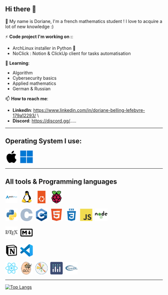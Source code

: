 ## Hi there 👋 ##

🔭 My name is Doriane, I'm a french mathematics student ! I love to acquire a lot of new knowledge :)


⚡ **Code project I'm working on :**:
  - ArchLinux installer in Python 🐍
  - NoClick : Notion & ClickUp client for tasks automatisation

🌱 **Learning**:
  - Algorithm
  - Cybersecurity basics
  - Applied mathematics
  - German & Russian

📫 **How to reach me**:

- **LinkedIn**: https://www.linkedin.com/in/doriane-belling-lefebvre-179a12293/ \
- **Discord**: https://discord.gg/.....


--------------------------------------------------------------------------------------------------------------

<div>
  <h2>
    Operating System I use:
  </h2>
  <img src="https://github.com/devicons/devicon/blob/master/icons/apple/apple-original.svg" title="macos" alt="mac" width="40" height="40"/>&nbsp;
  <img src="https://github.com/devicons/devicon/blob/master/icons/windows11/windows11-original.svg" title="windows" alt="wind" width="40" height="40"/>&nbsp;
</div>

--------------------------------------------------------------------------------------------------------------
<div>
  <h2>All tools & Programming languages</h2>


<img src="https://github.com/devicons/devicon/blob/master/icons/archlinux/archlinux-original-wordmark.svg" title="archlinux" width="40" height="40"/>&nbsp;
<img src="https://github.com/devicons/devicon/blob/master/icons/linux/linux-original.svg" title="linux" alt="linux" width="40" height="40"/>&nbsp;
<img src="https://github.com/devicons/devicon/blob/master/icons/ubuntu/ubuntu-original.svg" title="ubuntu" alt="ubuntu" width="40" height="40"/>&nbsp;
<img src="https://github.com/devicons/devicon/blob/master/icons/raspberrypi/raspberrypi-original.svg" title="pi" alt="pi" width="40" height="40"/>&nbsp;


<img src="https://github.com/devicons/devicon/blob/master/icons/python/python-original.svg" title="python" alt="C" width="40" height="40"/>&nbsp;
<img src="https://github.com/devicons/devicon/blob/master/icons/c/c-original.svg" title="C" alt="C" width="40" height="40"/>&nbsp;
<img src="https://github.com/devicons/devicon/blob/master/icons/cplusplus/cplusplus-original.svg" title="cplusplus" alt="cplusplus" width="40" height="40"/>&nbsp;
<img src="https://github.com/devicons/devicon/blob/master/icons/html5/html5-original.svg" title="HTML5" alt="HTML" width="40" height="40"/>&nbsp;
<img src="https://github.com/devicons/devicon/blob/master/icons/css3/css3-plain-wordmark.svg"  title="CSS3" alt="CSS" width="40" height="40"/>&nbsp;
<img src="https://github.com/devicons/devicon/blob/master/icons/javascript/javascript-original.svg" title="JavaScript" alt="JavaScript" width="40" height="40"/>&nbsp;
<img src="https://github.com/devicons/devicon/blob/master/icons/nodejs/nodejs-original-wordmark.svg" title="nodejs" alt="nodejs" width="40" height="40"/>&nbsp;


<img src="https://github.com/devicons/devicon/blob/master/icons/latex/latex-original.svg" title="latex" alt="latex" width="40" height="40"/>&nbsp;
<img src="https://github.com/devicons/devicon/blob/master/icons/markdown/markdown-original.svg" title="markdown" alt="markdown" width="40" height="40"/>&nbsp;

<img src="https://github.com/devicons/devicon/blob/master/icons/notion/notion-original.svg" title="notion" alt="notion" width="40" height="40"/>&nbsp;
<img src="https://github.com/devicons/devicon/blob/master/icons/vscode/vscode-original.svg" title="vs" alt="vs" width="40" height="40"/>&nbsp;


<img src="https://github.com/devicons/devicon/blob/master/icons/react/react-original.svg" title="react" alt="react" width="40" height="40"/>&nbsp;
<img src="https://github.com/devicons/devicon/blob/master/icons/gcc/gcc-original.svg" title="gcc" alt="gcc" width="40" height="40"/>&nbsp;
<img src="https://github.com/devicons/devicon/blob/master/icons/matplotlib/matplotlib-original.svg" title="matplotlib" alt="matplotlib" width="40" height="40"/>&nbsp;
<img src="https://github.com/devicons/devicon/blob/master/icons/plotly/plotly-original.svg" title="plotly" alt="plotly" width="40" height="40"/>&nbsp;
<img src="https://github.com/devicons/devicon/blob/master/icons/opengl/opengl-original.svg" title="opengl" alt="opengl" width="40" height="40"/>&nbsp;
</div>

--------------------------------------------------------------------------------------------------------------

[![Top Langs](https://github-readme-stats.vercel.app/api/top-langs/?username=dorydev)](https://github.com/anuraghazra/github-readme-stats)
<!--
**dorydev/dorydev** is a ✨ _special_ ✨ repository because its `README.md` (this file) appears on your GitHub profile.

Here are some ideas to get you started:

- 🔭 I’m currently working on ...
- 🌱 I’m currently learning ...
- 👯 I’m looking to collaborate on ...
- 🤔 I’m looking for help with ...
- 💬 Ask me about ...
- 📫 How to reach me: ...
- 😄 Pronouns: ...
- ⚡ Fun fact: ...
-->
